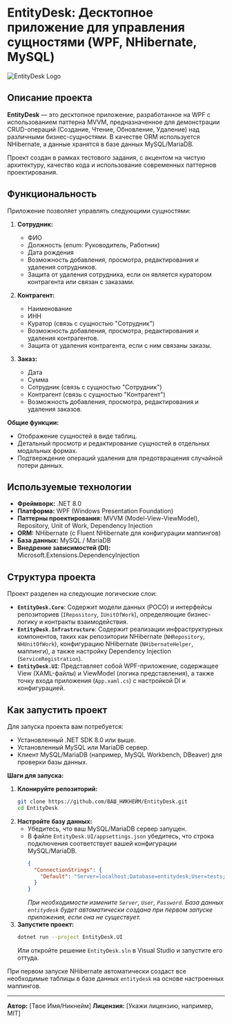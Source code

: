 # EntityDesk: Десктопное приложение для управления сущностями (WPF, NHibernate, MySQL)

![EntityDesk Logo](https://via.placeholder.com/600x200?text=EntityDesk)

## Описание проекта

**EntityDesk** — это десктопное приложение, разработанное на WPF с использованием паттерна MVVM, предназначенное для демонстрации CRUD-операций (Создание, Чтение, Обновление, Удаление) над различными бизнес-сущностями. В качестве ORM используется NHibernate, а данные хранятся в базе данных MySQL/MariaDB.

Проект создан в рамках тестового задания, с акцентом на чистую архитектуру, качество кода и использование современных паттернов проектирования.

## Функциональность

Приложение позволяет управлять следующими сущностями:

1.  **Сотрудник:**
    *   ФИО
    *   Должность (enum: Руководитель, Работник)
    *   Дата рождения
    *   Возможность добавления, просмотра, редактирования и удаления сотрудников.
    *   Защита от удаления сотрудника, если он является куратором контрагента или связан с заказами.

2.  **Контрагент:**
    *   Наименование
    *   ИНН
    *   Куратор (связь с сущностью "Сотрудник")
    *   Возможность добавления, просмотра, редактирования и удаления контрагентов.
    *   Защита от удаления контрагента, если с ним связаны заказы.

3.  **Заказ:**
    *   Дата
    *   Сумма
    *   Сотрудник (связь с сущностью "Сотрудник")
    *   Контрагент (связь с сущностью "Контрагент")
    *   Возможность добавления, просмотра, редактирования и удаления заказов.

**Общие функции:**
*   Отображение сущностей в виде таблиц.
*   Детальный просмотр и редактирование сущностей в отдельных модальных формах.
*   Подтверждение операций удаления для предотвращения случайной потери данных.

## Используемые технологии

*   **Фреймворк:** .NET 8.0
*   **Платформа:** WPF (Windows Presentation Foundation)
*   **Паттерны проектирования:** MVVM (Model-View-ViewModel), Repository, Unit of Work, Dependency Injection
*   **ORM:** NHibernate (с Fluent NHibernate для конфигурации маппингов)
*   **База данных:** MySQL / MariaDB
*   **Внедрение зависимостей (DI):** Microsoft.Extensions.DependencyInjection

## Структура проекта

Проект разделен на следующие логические слои:

*   **`EntityDesk.Core`**: Содержит модели данных (POCO) и интерфейсы репозиториев (`IRepository`, `IUnitOfWork`), определяющие бизнес-логику и контракты взаимодействия.
*   **`EntityDesk.Infrastructure`**: Содержит реализации инфраструктурных компонентов, таких как репозитории NHibernate (`NHRepository`, `NHUnitOfWork`), конфигурацию NHibernate (`NHibernateHelper`, маппинги), а также настройку Dependency Injection (`ServiceRegistration`).
*   **`EntityDesk.UI`**: Представляет собой WPF-приложение, содержащее View (XAML-файлы) и ViewModel (логика представления), а также точку входа приложения (`App.xaml.cs`) с настройкой DI и конфигурацией.

## Как запустить проект

Для запуска проекта вам потребуется:

*   Установленный .NET SDK 8.0 или выше.
*   Установленный MySQL или MariaDB сервер.
*   Клиент MySQL/MariaDB (например, MySQL Workbench, DBeaver) для проверки базы данных.

**Шаги для запуска:**

1.  **Клонируйте репозиторий:**
    ```bash
    git clone https://github.com/ВАШ_НИКНЕЙМ/EntityDesk.git
    cd EntityDesk
    ```
2.  **Настройте базу данных:**
    *   Убедитесь, что ваш MySQL/MariaDB сервер запущен.
    *   В файле `EntityDesk.UI/appsettings.json` убедитесь, что строка подключения соответствует вашей конфигурации MySQL/MariaDB.
        ```json
        {
          "ConnectionStrings": {
            "Default": "Server=localhost;Database=entitydesk;User=tests;Password=devpass;CharSet=utf8mb4;"
          }
        }
        ```
        *При необходимости измените `Server`, `User`, `Password`.*
        *База данных `entitydesk` будет автоматически создана при первом запуске приложения, если она не существует.*
3.  **Запустите проект:**
    ```bash
    dotnet run --project EntityDesk.UI
    ```
    Или откройте решение `EntityDesk.sln` в Visual Studio и запустите его оттуда.

При первом запуске NHibernate автоматически создаст все необходимые таблицы в базе данных `entitydesk` на основе настроенных маппингов.

---

**Автор:** [Твое Имя/Никнейм]
**Лицензия:** [Укажи лицензию, например, MIT] 